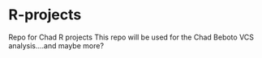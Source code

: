 # R-projects
Repo for Chad R projects
This repo will be used for the Chad Beboto VCS analysis....and maybe more?